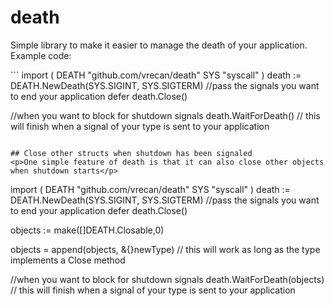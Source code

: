 # death
<p>Simple library to make it easier to manage the death of your application.
Example code:
</p>
```
import (
        DEATH "github.com/vrecan/death"
        SYS "syscall"
)
death := DEATH.NewDeath(SYS.SIGINT, SYS.SIGTERM) //pass the signals you want to end your application
defer death.Close()

//when you want to block for shutdown signals
death.WaitForDeath() // this will finish when a signal of your type is sent to your application
```

## Close other structs when shutdown has been signaled
<p>One simple feature of death is that it can also close other objects when shutdown starts</p>
```
import (
        DEATH "github.com/vrecan/death"
        SYS "syscall"
)
death := DEATH.NewDeath(SYS.SIGINT, SYS.SIGTERM) //pass the signals you want to end your application
defer death.Close()

objects := make([]DEATH.Closable,0)

objects = append(objects, &{}newType) // this will work as long as the type implements a Close method

//when you want to block for shutdown signals
death.WaitForDeath(objects) // this will finish when a signal of your type is sent to your application
```
